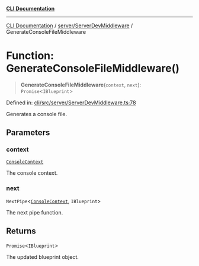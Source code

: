 [**CLI Documentation**](../../../README.md)

***

[CLI Documentation](../../../README.md) / [server/ServerDevMiddleware](../README.md) / GenerateConsoleFileMiddleware

# Function: GenerateConsoleFileMiddleware()

> **GenerateConsoleFileMiddleware**(`context`, `next`): `Promise`\<`IBlueprint`\>

Defined in: [cli/src/server/ServerDevMiddleware.ts:78](https://github.com/stonemjs/cli/blob/c980e34c3e365606f5472998f0ccb119c79896c3/src/server/ServerDevMiddleware.ts#L78)

Generates a console file.

## Parameters

### context

[`ConsoleContext`](../../../declarations/interfaces/ConsoleContext.md)

The console context.

### next

`NextPipe`\<[`ConsoleContext`](../../../declarations/interfaces/ConsoleContext.md), `IBlueprint`\>

The next pipe function.

## Returns

`Promise`\<`IBlueprint`\>

The updated blueprint object.
